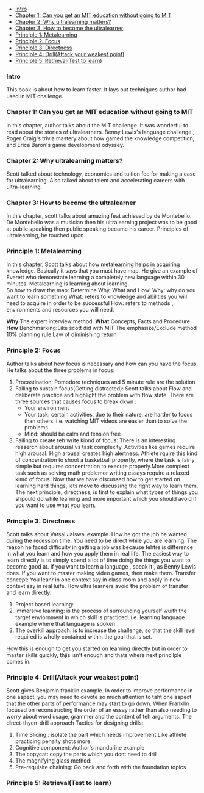 - [Intro](#intro)
- [Chapter 1: Can you get an MIT education without going to MIT](#chapter-1-can-you-get-an-mit-education-without-going-to-mit)
- [Chapter 2: Why ultralearning matters?](#chapter-2-why-ultralearning-matters)
- [Chapter 3: How to become the ultralearner](#chapter-3-how-to-become-the-ultralearner)
- [Principle 1: Metalearning](#principle-1-metalearning)
- [Principle 2: Focus](#principle-2-focus)
- [Principle 3: Directness](#principle-3-directness)
- [Principle 4: Drill(Attack your weakest point)](#principle-4-drillattack-your-weakest-point)
- [Principle 5: Retrieval(Test to learn)](#principle-5-retrievaltest-to-learn)


### Intro
This book is about how to learn faster. It lays out techniques author had used in MIT challenge. 


### Chapter 1: Can you get an MIT education without going to MIT 
In this chapter, author talks about the MIT challenge. It was wonderful to read about the stories of ultralearners. Benny Lewis's language challenge., Roger Craig's trivia mastery about how gamed the knowledge competition, and Erica Baron's game development odyssey. 

### Chapter 2: Why ultralearning matters?
Scott talked about technology, economics and tuition fee for making a case for ultralearning. Also talked about talent and accelerating careers with ultra-learning.

### Chapter 3: How to become the ultralearner
In this chapter, scott talks about amazing feat achieved by de Montebello. De Montebello was a musician then his ultralearning project was to be good at public speaking then public speaking became his career.
Principles of ultralearning, he touched upon.

### Principle 1: Metalearning
In this chapter, Scott talks about how metalearning helps in acquiring knowledge. Basically it says that you must have map. He give an example of Everett who demonstate learning a completely new language within 30 minutes. Metalearning is learning about learning.   
So how to draw the map:
Determine Why, What and How!
Why: why do you want to learn something
What: refers to knowledge and abilities you will need to acquire in order to be successful
How: refers to methods , environments and resources you will need.

**Why**
The expert interview method. 
**What**
Concepts, Facts and Procedure
**How**
Benchmarking:Like scott did with MIT
The emphasize/Exclude method 
10% planning rule
Law of diminishing return

### Principle 2: Focus
Author talks about how focus is necessary and how can you have the focus. He talks about the three problems in focus:  
1. Procastination: Pomodoro techniques and 5 minute rule are the solution
2. Failing to sustain focus(Getting distracted): Scott talks about Flow and deliberate practice and highlight the problem with flow state. There are three sources that causes focus to break dkwn :
   - Your environment
   - Your task: certain activities, due to their nature, are harder to focus than others. i.e. watching MIT videos are easier than to solve the problems
   - Mind: should be calm and tension free  
3. Failing to create teh write kiond of focus: There is an interesting reaserch about arousal vs task complexity. Activities like games require high arousal. High arousal creates high alertness. Athlete rquire this kind of concentration to shoot a basketball propertly, where the task is fairly simple but requires concentration to execute properly.More complext task such as solving math problemor writing essays require a relaxed kimd of focus.
Now that we have discussed how to get started on learning hard things, lets move to discussing the right way to learn them. The next principle, directness,  is first to explain what types of things you shpould do while learning and more important which you should avoid if you want to use what you learn. 

### Principle 3: Directness
Scott talks about Vatsal Jaiswal example. How he got the job he wanted during the recession time. You need to be direct while you are learning. 
The reason he faced difficulty in getting a job was because tehtre is difference in what you learn and how you apply them in real life.
The easiest way to learn directly is to simply spend a lot of time doing the things you want to become good at. If you want to learn a language , speak it , as Benny Lewis does. If you want to master making video games, then make them.
Transfer concept: You leanr in one context say in class room and apply in new context say in real luife. 
How ultra learners avoid the problem of transfer and learn directly.
1. Project based learning:
2. Immersive learning: is the process of surrounding yourself wuith the target enviornment in which skill is practiced. i.e. learning language example where that language is spoken
3. The overkill approach: is to increase the challenge, so that the skill level required is wholly contained within the goal that is set.

How this is enough to get you started on learning directly but in order to master skills quickly, thjis isn't enough and thats where next princilple comes in. 

### Principle 4: Drill(Attack your weakest point)
Scott gives Benjamin franklin example.
In order to improve performance in one aspect, you may need to devote so much attention to taht one aspect that the other parts of performance may start to go down. When Franklin focused on reconstructing the order of an essay rather than also needing to worry about word usage, grammer and the content of teh arguments.
The direct-thyen-drill approach
Tactics for designing drills: 
1. Time Slicing : isolate the part which needs improvement.Like athlete practicing penalty shots more. 
2. Cognitive component: Author's mandarine example
3. The copycat: copy the parts which you dont need to drill
4. The magnifying glass method:
5. Pre-requisite chaining: Go back and forth with the foundation topics


### Principle 5: Retrieval(Test to learn)
















































































































